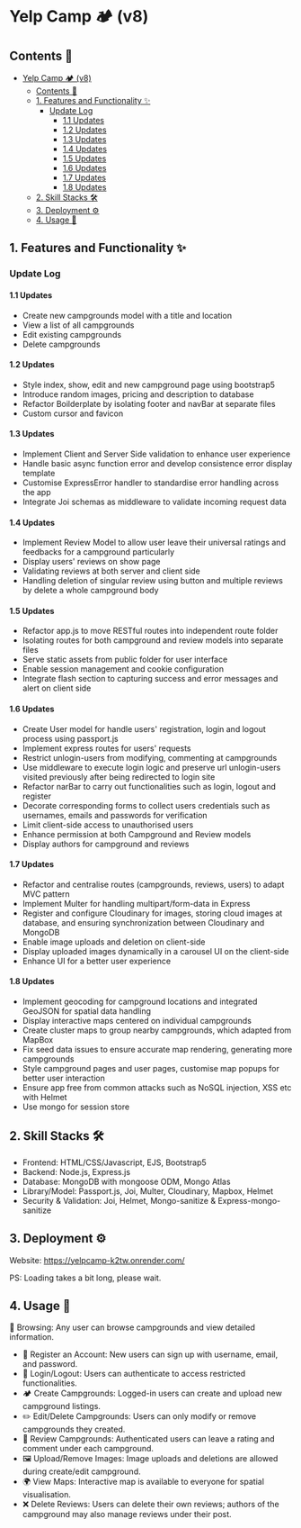 # Yelp Camp 🏕️ (v8)

## Contents 🌈

- [Yelp Camp 🏕️ (v8)](#yelp-camp-️-v8)
  - [Contents 🌈](#contents-)
  - [1. Features and Functionality ✨](#1-features-and-functionality-)
    - [Update Log](#update-log)
      - [1.1 Updates](#11-updates)
      - [1.2 Updates](#12-updates)
      - [1.3 Updates](#13-updates)
      - [1.4 Updates](#14-updates)
      - [1.5 Updates](#15-updates)
      - [1.6 Updates](#16-updates)
      - [1.7 Updates](#17-updates)
      - [1.8 Updates](#18-updates)
  - [2. Skill Stacks 🛠️](#2-skill-stacks-️)
  - [3. Deployment ⚙️](#3-deployment-️)
  - [4. Usage 🚀](#4-usage-)

## 1. Features and Functionality ✨

### Update Log

#### 1.1 Updates

- Create new campgrounds model with a title and location
- View a list of all campgrounds
- Edit existing campgrounds
- Delete campgrounds

#### 1.2 Updates

- Style index, show, edit and new campground page using bootstrap5
- Introduce random images, pricing and description to database
- Refactor Boilderplate by isolating footer and navBar at separate files
- Custom cursor and favicon

#### 1.3 Updates

- Implement Client and Server Side validation to enhance user experience
- Handle basic async function error and develop consistence error display template
- Customise ExpressError handler to standardise error handling across the app
- Integrate Joi schemas as middleware to validate incoming request data

#### 1.4 Updates

- Implement Review Model to allow user leave their universal ratings and feedbacks for a  campground particularly
- Display users' reviews on show page
- Validating reviews at both server and client side
- Handling deletion of singular review using button and multiple reviews by delete a whole campground body

#### 1.5 Updates

- Refactor app.js to move RESTful routes into independent route folder
- Isolating routes for both campground and review models into separate files
- Serve static assets from public folder for user interface
- Enable session management and cookie configuration
- Integrate flash section to capturing success and error messages and alert on client side

#### 1.6 Updates

- Create User model for handle users' registration, login and logout process using passport.js
- Implement express routes for users' requests
- Restrict unlogin-users from modifying, commenting at campgrounds
- Use middleware to execute login logic and preserve url unlogin-users visited previously after being redirected to login site
- Refactor narBar to carry out functionalities such as login, logout and register
- Decorate corresponding forms to collect users credentials such as usernames, emails and passwords for verification
- Limit client-side access to unauthorised users
- Enhance permission at both Campground and Review models
- Display authors for campground and reviews

#### 1.7 Updates

- Refactor and centralise routes (campgrounds, reviews, users) to adapt MVC pattern
- Implement Multer for handling multipart/form-data in Express
- Register and configure Cloudinary for images, storing cloud images at database, and ensuring synchronization between Cloudinary and MongoDB
- Enable image uploads and deletion on client-side
- Display uploaded images dynamically in a carousel UI on the client-side
- Enhance UI for a better user experience

#### 1.8 Updates

- Implement geocoding for campground locations and integrated GeoJSON for spatial data handling
- Display interactive maps centered on individual campgrounds
- Create cluster maps to group nearby campgrounds, which adapted from MapBox
- Fix seed data issues to ensure accurate map rendering, generating more campgrounds
- Style campground pages and user pages, customise map popups for better user interaction
- Ensure app free from common attacks such as NoSQL injection, XSS etc with Helmet
- Use mongo for session store

## 2. Skill Stacks 🛠️

- Frontend: HTML/CSS/Javascript, EJS, Bootstrap5
- Backend: Node.js, Express.js
- Database: MongoDB with mongoose ODM, Mongo Atlas
- Library/Model: Passport.js, Joi, Multer, Cloudinary, Mapbox, Helmet
- Security & Validation: Joi, Helmet, Mongo-sanitize & Express-mongo-sanitize

## 3. Deployment ⚙️

Website: https://yelpcamp-k2tw.onrender.com/

PS: Loading takes a bit long, please wait.

## 4. Usage 🚀

🧭 Browsing: Any user can browse campgrounds and view detailed information.
- 📝 Register an Account: New users can sign up with username, email, and password.
- 🔐 Login/Logout: Users can authenticate to access restricted functionalities.
- 🏕️ Create Campgrounds: Logged-in users can create and upload new campground listings.
- ✏️ Edit/Delete Campgrounds: Users can only modify or remove campgrounds they created.
- 💬 Review Campgrounds: Authenticated users can leave a rating and comment under each campground.
- 🖼️ Upload/Remove Images: Image uploads and deletions are allowed during create/edit campground.
- 🌍 View Maps: Interactive map is available to everyone for spatial visualisation.
- ❌ Delete Reviews: Users can delete their own reviews; authors of the campground may also manage reviews under their post.



